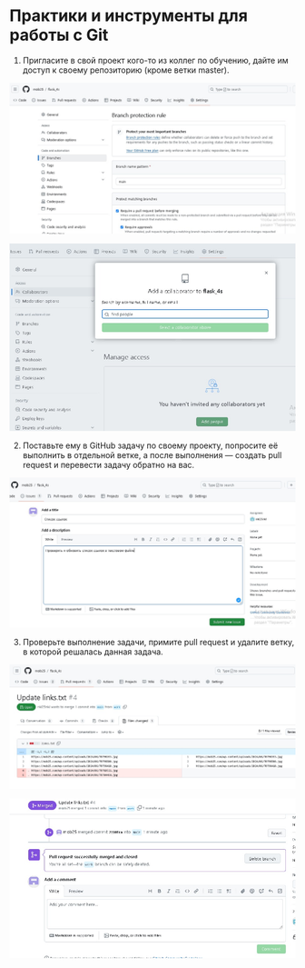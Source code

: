 # Практики и инструменты для работы с Git



1. Пригласите в свой проект кого-то из коллег по обучению, дайте им доступ к своему репозиторию (кроме ветки master).

![](https://github.com/mob25/flask_4s/blob/main/img1/1.jpg)

![](https://github.com/mob25/flask_4s/blob/main/img1/2.jpg)

2. Поставьте ему в GitHub задачу по своему проекту, попросите её выполнить в отдельной ветке, а после выполнения — создать pull request и перевести задачу обратно на вас.

![](https://github.com/mob25/flask_4s/blob/main/img1/3.jpg)

3. Проверьте выполнение задачи, примите pull request и удалите ветку, в которой решалась данная задача.

![](https://github.com/mob25/flask_4s/blob/main/img1/4.jpg)


![](https://github.com/mob25/flask_4s/blob/main/img1/5.jpg)

